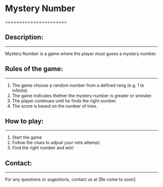 # Mystery Number 
======================

## Description:
-----------------
Mystery Number is a game where the player must guess a mystery number.

## Rules of the game:
----------------------
1. The game choose a random number from a defined rang (e.g. 1 to infinite)
2. The game indicates thether the mystery number is greater or smealer.
3. The player continues until he finds the right number.
5. The score is based on the number of tries.

## How to play:
----------------
1. Start the game
2. Follow the clues to adjust your nets attempt.
3. Find the right number and win!

## Contact:
-------------
For any questions or sugestions, contact us at [Be come to soon]